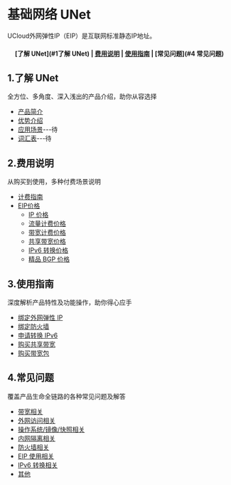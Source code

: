 # 基础网络 UNet

UCloud外网弹性IP（EIP）是互联网标准静态IP地址。

#### <center>[了解 UNet](#1了解 UNet)   |   [费用说明](#2费用说明)   |     [使用指南](#3使用指南)   |    [常见问题](#4 常见问题)</center>   

## 1.了解 UNet

全方位、多角度、深入浅出的产品介绍，助你从容选择

* [产品简介](/uhost/introduction/concept)
* [优势介绍](/uhost/introduction/advantages)
* [应用场景](相对链接)---待
* [词汇表](_glossary.md)---待

## 2.费用说明         

从购买到使用，多种付费场景说明

* [计费指南](/uhost/buy/charge)
* [EIP价格](/uhost/price)
  * [IP 价格](相关地址)
  * [流量计费价格](相关地址)
  * [带宽计费价格](相关地址)
  * [共享带宽价格](相关地址)
  * [IPv6 转换价格](相关地址)
  * [精品 BGP 价格](相关地址)

## 3.使用指南

深度解析产品特性及功能操作，助你得心应手

* [绑定外网弹性 IP](/unet/eip/guide)
* [绑定防火墙](/unet/firewall/guide)
* [申请转换 IPv6](/unet/ipv6translation/guide)
* [购买共享带宽](/unet/share_bandwidth/guide)
* [购买带宽包](/unet/bandwidth_package/guide)

## 4.常见问题

覆盖产品生命全链路的各种常见问题及解答

* [带宽相关](相对链接)
* [外网访问相关](相对链接)
* [操作系统/镜像/快照相关](相对链接)
* [内网隔离相关](相对链接)
* [防火墙相关](相对链接)
* [EIP 使用相关](相对链接)
* [IPv6 转换相关](相对链接)
* [其他](相对链接)
